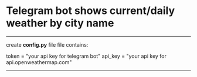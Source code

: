 # Telegram bot shows current/daily weather by city name

---

create **config.py** file
file contains:

token = "your api key for telegram bot"
api_key = "your api key for api.openweathermap.com"


---